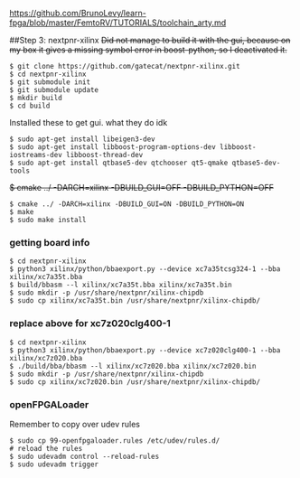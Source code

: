 https://github.com/BrunoLevy/learn-fpga/blob/master/FemtoRV/TUTORIALS/toolchain_arty.md

##Step 3: nextpnr-xilinx
~~Did not manage to build it with the gui, because on my box it gives a missing symbol error in boost-python, so I deactivated it.~~
```
$ git clone https://github.com/gatecat/nextpnr-xilinx.git
$ cd nextpnr-xilinx
$ git submodule init
$ git submodule update
$ mkdir build
$ cd build
```

Installed these to get gui. what they do idk
```
$ sudo apt-get install libeigen3-dev
$ sudo apt-get install libboost-program-options-dev libboost-iostreams-dev libboost-thread-dev
$ sudo apt-get install qtbase5-dev qtchooser qt5-qmake qtbase5-dev-tools
```
~~$ cmake ../ -DARCH=xilinx -DBUILD_GUI=OFF -DBUILD_PYTHON=OFF~~
```
$ cmake ../ -DARCH=xilinx -DBUILD_GUI=ON -DBUILD_PYTHON=ON
$ make
$ sudo make install
```

### getting board info ###
```
$ cd nextpnr-xilinx
$ python3 xilinx/python/bbaexport.py --device xc7a35tcsg324-1 --bba xilinx/xc7a35t.bba
$ build/bbasm --l xilinx/xc7a35t.bba xilinx/xc7a35t.bin
$ sudo mkdir -p /usr/share/nextpnr/xilinx-chipdb
$ sudo cp xilinx/xc7a35t.bin /usr/share/nextpnr/xilinx-chipdb/
```
### replace above for xc7z020clg400-1 ###
```
$ cd nextpnr-xilinx
$ python3 xilinx/python/bbaexport.py --device xc7z020clg400-1 --bba xilinx/xc7z020.bba
$ ./build/bba/bbasm --l xilinx/xc7z020.bba xilinx/xc7z020.bin
$ sudo mkdir -p /usr/share/nextpnr/xilinx-chipdb
$ sudo cp xilinx/xc7z020.bin /usr/share/nextpnr/xilinx-chipdb/
```

### openFPGALoader ###
Remember to copy over udev rules
```
$ sudo cp 99-openfpgaloader.rules /etc/udev/rules.d/
# reload the rules
$ sudo udevadm control --reload-rules
$ sudo udevadm trigger
```







